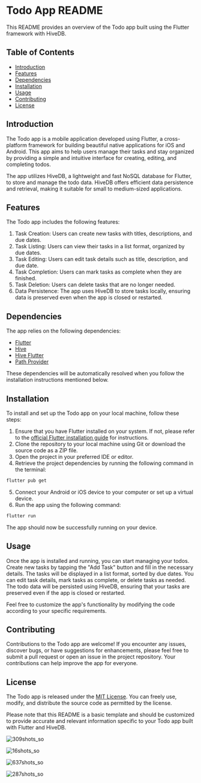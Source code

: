 # Todo App README

This README provides an overview of the Todo app built using the Flutter framework with HiveDB.

## Table of Contents

- [Introduction](#introduction)
- [Features](#features)
- [Dependencies](#dependencies)
- [Installation](#installation)
- [Usage](#usage)
- [Contributing](#contributing)
- [License](#license)

## Introduction

The Todo app is a mobile application developed using Flutter, a cross-platform framework for building beautiful native applications for iOS and Android. This app aims to help users manage their tasks and stay organized by providing a simple and intuitive interface for creating, editing, and completing todos.

The app utilizes HiveDB, a lightweight and fast NoSQL database for Flutter, to store and manage the todo data. HiveDB offers efficient data persistence and retrieval, making it suitable for small to medium-sized applications.

## Features

The Todo app includes the following features:

1. Task Creation: Users can create new tasks with titles, descriptions, and due dates.
2. Task Listing: Users can view their tasks in a list format, organized by due dates.
3. Task Editing: Users can edit task details such as title, description, and due date.
4. Task Completion: Users can mark tasks as complete when they are finished.
5. Task Deletion: Users can delete tasks that are no longer needed.
6. Data Persistence: The app uses HiveDB to store tasks locally, ensuring data is preserved even when the app is closed or restarted.

## Dependencies

The app relies on the following dependencies:

- [Flutter](https://flutter.dev/)
- [Hive](https://pub.dev/packages/hive)
- [Hive Flutter](https://pub.dev/packages/hive_flutter)
- [Path Provider](https://pub.dev/packages/path_provider)

These dependencies will be automatically resolved when you follow the installation instructions mentioned below.

## Installation

To install and set up the Todo app on your local machine, follow these steps:

1. Ensure that you have Flutter installed on your system. If not, please refer to the [official Flutter installation guide](https://flutter.dev/docs/get-started/install) for instructions.
2. Clone the repository to your local machine using Git or download the source code as a ZIP file.
3. Open the project in your preferred IDE or editor.
4. Retrieve the project dependencies by running the following command in the terminal:

```bash
flutter pub get
```

5. Connect your Android or iOS device to your computer or set up a virtual device.
6. Run the app using the following command:

```bash
flutter run
```

The app should now be successfully running on your device.

## Usage

Once the app is installed and running, you can start managing your todos. Create new tasks by tapping the "Add Task" button and fill in the necessary details. The tasks will be displayed in a list format, sorted by due dates. You can edit task details, mark tasks as complete, or delete tasks as needed. The todo data will be persisted using HiveDB, ensuring that your tasks are preserved even if the app is closed or restarted.

Feel free to customize the app's functionality by modifying the code according to your specific requirements.

## Contributing

Contributions to the Todo app are welcome! If you encounter any issues, discover bugs, or have suggestions for enhancements, please feel free to submit a pull request or open an issue in the project repository. Your contributions can help improve the app for everyone.

## License

The Todo app is released under the [MIT License](LICENSE). You can freely use, modify, and distribute the source code as permitted by the license.

Please note that this README is a basic template and should be customized to provide accurate and relevant information specific to your Todo app built with Flutter and HiveDB.






![309shots_so](https://github.com/raj19o6/Flutter_Todo/assets/62295556/e7373e48-daa9-4ad6-bbb8-93cfba8ae36f)

![16shots_so](https://github.com/raj19o6/Flutter_Todo/assets/62295556/914bfafb-9176-44e5-adf9-0b7d42132f7a)

![637shots_so](https://github.com/raj19o6/Flutter_Todo/assets/62295556/f7d8754b-10c4-4806-a824-f8bd664e9408)

![287shots_so](https://github.com/raj19o6/Flutter_Todo/assets/62295556/799e9d7e-fbb4-4959-ae33-5319a8c8dbdf)

